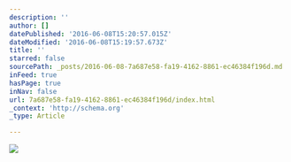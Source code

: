```yaml
---
description: ''
author: []
datePublished: '2016-06-08T15:20:57.015Z'
dateModified: '2016-06-08T15:19:57.673Z'
title: ''
starred: false
sourcePath: _posts/2016-06-08-7a687e58-fa19-4162-8861-ec46384f196d.md
inFeed: true
hasPage: true
inNav: false
url: 7a687e58-fa19-4162-8861-ec46384f196d/index.html
_context: 'http://schema.org'
_type: Article

---
```

![](https://the-grid-user-content.s3-us-west-2.amazonaws.com/b0f5ec77-c6c5-4440-ae63-2f6a948b65d9.jpg)